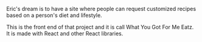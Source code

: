 Eric's dream is to have a site where people can request customized recipes based on a person's diet and lifestyle.

This is the front end of that project and it is call What You Got For Me Eatz. It is made with React and other React libraries. 